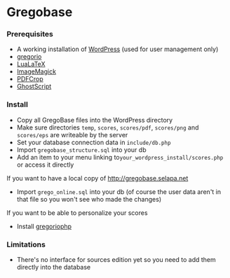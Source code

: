 # Gregobase

### Prerequisites
* A working installation of [WordPress](http://wordpress.org/) (used for user management only)
* [gregorio](https://gna.org/projects/gregorio/)
* [LuaLaTeX](http://www.tug.org/texlive/)
* [ImageMagick](http://www.imagemagick.org/)
* [PDFCrop](http://pdfcrop.sourceforge.net/)
* [GhostScript](http://www.ghostscript.com/)

### Install
* Copy all GregoBase files into the WordPress directory
* Make sure directories `temp`, `scores`, `scores/pdf`, `scores/png` and `scores/eps` are writeable by the server 
* Set your database connection data in `include/db.php`
* Import `gregobase_structure.sql` into your db
* Add an item to your menu linking to`your_wordpress_install/scores.php` or access it directly

If you want to have a local copy of http://gregobase.selapa.net

* Import `grego_online.sql` into your db (of course the user data aren't in that file so you won't see who made the changes)

If you want to be able to personalize your scores

* Install [gregoriophp](https://github.com/jperon/gregoriophp)

### Limitations
* There's no interface for sources edition yet so you need to add them directly into the database
